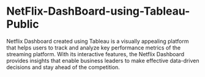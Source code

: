 # NetFlix-DashBoard-using-Tableau-Public
Netflix Dashboard created using Tableau is a visually appealing platform that helps users to track and analyze key performance metrics of the streaming platform. With its interactive features, the Netflix Dashboard provides insights that enable business leaders to make effective data-driven decisions and stay ahead of the competition.
